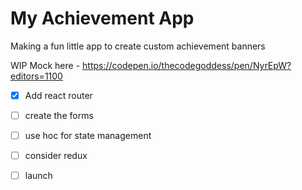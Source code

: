 # My Achievement App
Making a fun little app to create custom achievement banners

WIP Mock here - https://codepen.io/thecodegoddess/pen/NyrEpW?editors=1100

- [x] Add react router
- [ ] create the forms
- [ ] use hoc for state management
- [ ] consider redux
- [ ] launch 


